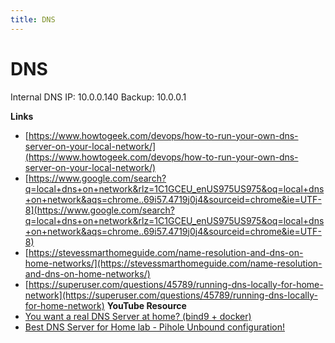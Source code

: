 ```yaml
---
title: DNS
---
```

# DNS

Internal DNS IP: 10.0.0.140
Backup: 10.0.0.1

**Links**
- [https://www.howtogeek.com/devops/how-to-run-your-own-dns-server-on-your-local-network/](https://www.howtogeek.com/devops/how-to-run-your-own-dns-server-on-your-local-network/)
- [https://www.google.com/search?q=local+dns+on+network&rlz=1C1GCEU_enUS975US975&oq=local+dns+on+network&aqs=chrome..69i57.4719j0j4&sourceid=chrome&ie=UTF-8](https://www.google.com/search?q=local+dns+on+network&rlz=1C1GCEU_enUS975US975&oq=local+dns+on+network&aqs=chrome..69i57.4719j0j4&sourceid=chrome&ie=UTF-8)
- [https://stevessmarthomeguide.com/name-resolution-and-dns-on-home-networks/](https://stevessmarthomeguide.com/name-resolution-and-dns-on-home-networks/)
- [https://superuser.com/questions/45789/running-dns-locally-for-home-network](https://superuser.com/questions/45789/running-dns-locally-for-home-network)
**YouTube Resource**
- [You want a real DNS Server at home? (bind9 + docker)](https://www.youtube.com/watch?v=syzwLwE3Xq4&t=1671s)
- [Best DNS Server for Home lab - Pihole Unbound configuration!](https://www.youtube.com/watch?v=XbbziN_H71U)
